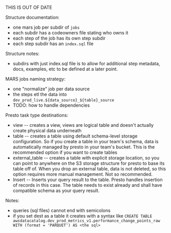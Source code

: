 THIS IS OUT OF DATE


Structure documentation:

- one mars job per subdir of `jobs`
- each subdir has a codeowners file stating who owns it
- each step of the job has its own step subdir
- each step subdir has an `index.sql` file

Structure notes:

- subdirs with just index.sql file is to allow for additional step metadata, docs, examples, etc to be defined at a later point.

MARS jobs naming strategy:

- one "normalize" job per data source
- the steps etl the data into `dev_prod_live.${data_source}_${table}_source`
- TODO: how to handle dependencies

Presto task type destinations:

* view -- creates a view, views are logical table and doesn't actually create physical data underneath
* table -- creates a table using default schema-level storage configuration. So if you create a table in your team's schema, data is automatically managed by presto in your team's bucket. This is the recommended option if you want to create tables
* external_table -- creates a table with explicit storage location, so you can point to anywhere on the S3 storage structure for presto to base its table off of. When you drop an external table, data is not deleted, so this option requires more manual management. Not so recommended.
* Insert -- Inserts your query result to the table. Presto handles insertion of records in this case. The table needs to exist already and shall have compatible schema as your query result.

Notes:

* queries (sql files) cannot end with semicolons
* if you set dest as a table it creates with a syntax like `CREATE TABLE awsdatacatalog.dev_prod_metrics_v1.performance_change_points_raw WITH (format = 'PARQUET') AS <the sql>`